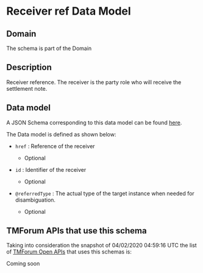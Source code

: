 # Receiver ref Data Model

## Domain

The  schema is part of the  Domain

## Description

Receiver reference. The receiver is the party role who will receive the settlement note.

## Data model

A JSON Schema corresponding to this data model can be found
[here](https://github.com/tmforum-rand/schemas/blob/candidates/Common/ReceiverRef.schema.json).

The Data model is defined as shown below:

- `href` : Reference of the receiver

  - Optional


- `id` : Identifier of the receiver

  - Optional


- `@referredType` : The actual type of the target instance when needed for disambiguation.

  - Optional






## TMForum APIs that use this schema

Taking into consideration the snapshot of 04/02/2020 04:59:16 UTC the list of [TMForum Open APIs](https://www.tmforum.org/open-apis/) that uses this schemas is:

Coming soon